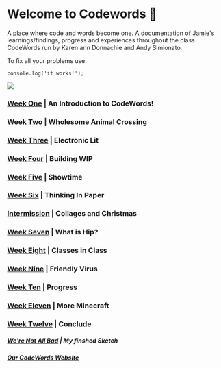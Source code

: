 # Welcome to Codewords 👋

A place where code and words become one. A documentation of Jamie's learnings/findings, progress and experiences throughout the class CodeWords run by Karen ann Donnachie and Andy Simionato. 

To fix all your problems use: 
```
console.log('it works!');
```

![](Animalcrossing.gif)


### <a href="Week 1">Week One</a> | An Introduction to CodeWords!

### <a href="Week 2">Week Two</a> | Wholesome Animal Crossing

### <a href="Week 3">Week Three</a> | Electronic Lit

### <a href="Week 4">Week Four</a> | Building WIP

### <a href="Week 5">Week Five</a> | Showtime

### <a href="Week 6">Week Six</a> | Thinking In Paper

### <a href="Week 7 Intermission">Intermission</a> | Collages and Christmas

### <a href="Week 7">Week Seven</a> | What is Hip? 

### <a href="Week 8">Week Eight</a> | Classes in Class

### <a href="Week 9">Week Nine</a> | Friendly Virus

### <a href="Week 10">Week Ten</a> | Progress

### <a href="Week_11">Week Eleven</a> | More Minecraft

### <a href="Week_12">Week Twelve</a> | Conclude

##### [We're Not All Bad](https://jamtt.github.io/Codewords/Week_12/StartofSomething/) | My finshed Sketch 

##### [Our CodeWords Website](https://simandy.github.io/codewords/)



